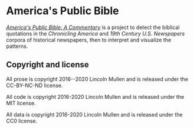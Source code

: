 # America's Public Bible

[*America's Public Bible: A Commentary*](https://americaspublicbible.org/) is a project to detect the biblical quotations in the *Chronicling America* and *19th Century U.S. Newspapers* corpora of historical newspapers, then to interpret and visualize the patterns.

## Copyright and license

All prose is copyright 2016--2020 Lincoln Mullen and is released under the CC-BY-NC-ND license.

All code is copyright 2016-2020 Lincoln Mullen and is released under the MIT license.

All data is copyright 2016-2020 Lincoln Mullen and is released under the CC0 license.

